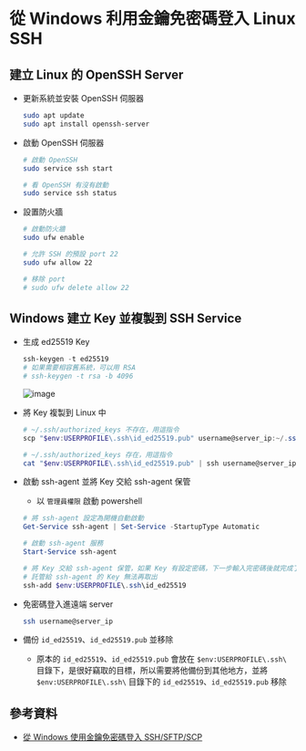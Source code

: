 # 從 Windows 利用金鑰免密碼登入 Linux SSH

## 建立 Linux 的 OpenSSH Server

- 更新系統並安裝 OpenSSH 伺服器

  ```bash
  sudo apt update
  sudo apt install openssh-server
  ```

- 啟動 OpenSSH 伺服器

  ```bash
  # 啟動 OpenSSH
  sudo service ssh start

  # 看 OpenSSH 有沒有啟動
  sudo service ssh status
  ```

- 設置防火牆

  ```bash
  # 啟動防火牆
  sudo ufw enable

  # 允許 SSH 的預設 port 22
  sudo ufw allow 22

  # 移除 port
  # sudo ufw delete allow 22

  ```

## Windows 建立 Key 並複製到 SSH Service

- 生成 ed25519 Key

  ```ps1
  ssh-keygen -t ed25519
  # 如果需要相容舊系統，可以用 RSA
  # ssh-keygen -t rsa -b 4096
  ```

  ![image](https://github.com/suxiaobu9/JobSeeker/assets/37999690/6af3b000-d99c-4fc4-9633-047e1fbe913d)

- 將 Key 複製到 Linux 中

  ```ps1
  # ~/.ssh/authorized_keys 不存在，用這指令
  scp "$env:USERPROFILE\.ssh\id_ed25519.pub" username@server_ip:~/.ssh/authorized_keys

  # ~/.ssh/authorized_keys 存在，用這指令
  cat "$env:USERPROFILE\.ssh\id_ed25519.pub" | ssh username@server_ip 'cat >> ~/.ssh/authorized_keys'
  ```

- 啟動 ssh-agent 並將 Key 交給 ssh-agent 保管

  - 以 `管理員權限` 啟動 powershell

  ```ps1
  # 將 ssh-agent 設定為開機自動啟動
  Get-Service ssh-agent | Set-Service -StartupType Automatic

  # 啟動 ssh-agent 服務
  Start-Service ssh-agent

  # 將 Key 交給 ssh-agent 保管，如果 Key 有設定密碼，下一步輸入完密碼後就完成了
  # 託管給 ssh-agent 的 Key 無法再取出
  ssh-add $env:USERPROFILE\.ssh\id_ed25519
  ```

- 免密碼登入進遠端 server

  ```bash
  ssh username@server_ip
  ```

- 備份 `id_ed25519`、`id_ed25519.pub` 並移除
  - 原本的 `id_ed25519`、`id_ed25519.pub` 會放在 `$env:USERPROFILE\.ssh\` 目錄下，是很好竊取的目標，所以需要將他備份到其他地方，並將 `$env:USERPROFILE\.ssh\` 目錄下的 `id_ed25519`、`id_ed25519.pub` 移除

## 參考資料

- [從 Windows 使用金鑰免密碼登入 SSH/SFTP/SCP](https://blog.darkthread.net/blog/ssh-key-auth/)
